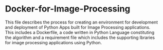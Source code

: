# Docker-for-Image-Processing

This file describes the process for creating an environment for development and deployment of Python Apps built for Image Processing applications.
This includes a Dockerfile, a code written in Python Language constituting the algorithm and a requirement file which includes the supporting lbraries for image processing applications using Python.
